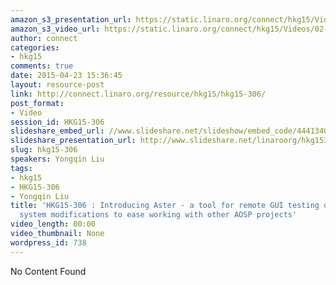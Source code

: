 ```yaml
---
amazon_s3_presentation_url: https://static.linaro.org/connect/hkg15/Videos/02-11-Wednesday/HKG15-306.pdf
amazon_s3_video_url: https://static.linaro.org/connect/hkg15/Videos/02-11-Wednesday/HKG15-306+Introducing+Aster+-+a+tool+for+remote+GUI+testing+on+AOSP.mp4
author: connect
categories:
- hkg15
comments: true
date: 2015-04-23 15:36:45
layout: resource-post
link: http://connect.linaro.org/resource/hkg15/hkg15-306/
post_format:
- Video
session_id: HKG15-306
slideshare_embed_url: //www.slideshare.net/slideshow/embed_code/44413403
slideshare_presentation_url: http://www.slideshare.net/linaroorg/hkg15306-introducing-aster-a-tool-for-remote-gui-testing-on-aosp
slug: hkg15-306
speakers: Yongqin Liu
tags:
- hkg15
- HKG15-306
- Yongqin Liu
title: 'HKG15-306 : Introducing Aster - a tool for remote GUI testing on AOSP / Build
  system modifications to ease working with other AOSP projects'
video_length: 00:00
video_thumbnail: None
wordpress_id: 738
---
```


No Content Found